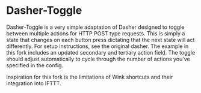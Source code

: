 # Dasher-Toggle

Dasher-Toggle is a very simple adaptation of Dasher designed to toggle between multiple actions for HTTP POST type requests.
This is simply a state that changes on each button press dictating that the next state will act differently.
For setup instructions, see the original dasher. The example in this fork includes an updated secondary and tertiary action field.
The toggle should adjust automatically to cycle through the number of actions you've specified in the config.

Inspiration for this fork is the limitations of Wink shortcuts and their integration into IFTTT.
